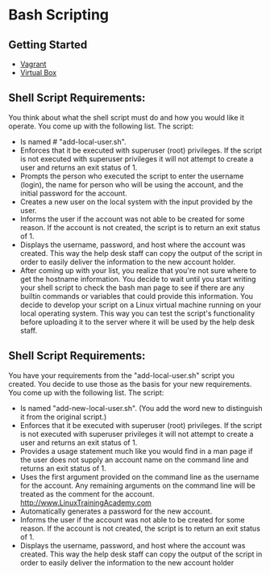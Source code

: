 # Bash Scripting

## Getting Started
- [Vagrant](https://www.vagrantup.com/downloads.html)
- [Virtual Box](https://www.virtualbox.org/wiki/Downloads)

## Shell Script Requirements:

You think about what the shell script must do and how you would like it operate. You come up with
the following list.
The script:
- Is named # "add-local-user.sh".
- Enforces that it be executed with superuser (root) privileges. If the script is not executed with
superuser privileges it will not attempt to create a user and returns an exit status of 1.
- Prompts the person who executed the script to enter the username (login), the name for
person who will be using the account, and the initial password for the account.
- Creates a new user on the local system with the input provided by the user.
- Informs the user if the account was not able to be created for some reason. If the account is
not created, the script is to return an exit status of 1.
- Displays the username, password, and host where the account was created. This way the
help desk staff can copy the output of the script in order to easily deliver the information to
the new account holder.
- After coming up with your list, you realize that you're not sure where to get the hostname
information. You decide to wait until you start writing your shell script to check the bash man page
to see if there are any builtin commands or variables that could provide this information.
You decide to develop your script on a Linux virtual machine running on your local operating system.
This way you can test the script's functionality before uploading it to the server where it will be used
by the help desk staff.

## Shell Script Requirements:
You have your requirements from the "add-local-user.sh" script you created. You decide to use
those as the basis for your new requirements. You come up with the following list.
The script:
- Is named "add-new-local-user.sh". (You add the word new to distinguish it from the
original script.)
- Enforces that it be executed with superuser (root) privileges. If the script is not executed with
superuser privileges it will not attempt to create a user and returns an exit status of 1.
- Provides a usage statement much like you would find in a man page if the user does not
supply an account name on the command line and returns an exit status of 1.
- Uses the first argument provided on the command line as the username for the account. Any
remaining arguments on the command line will be treated as the comment for the account.
http://www.LinuxTrainingAcademy.com
- Automatically generates a password for the new account.
- Informs the user if the account was not able to be created for some reason. If the account is
not created, the script is to return an exit status of 1.
- Displays the username, password, and host where the account was created. This way the
help desk staff can copy the output of the script in order to easily deliver the information to
the new account holder